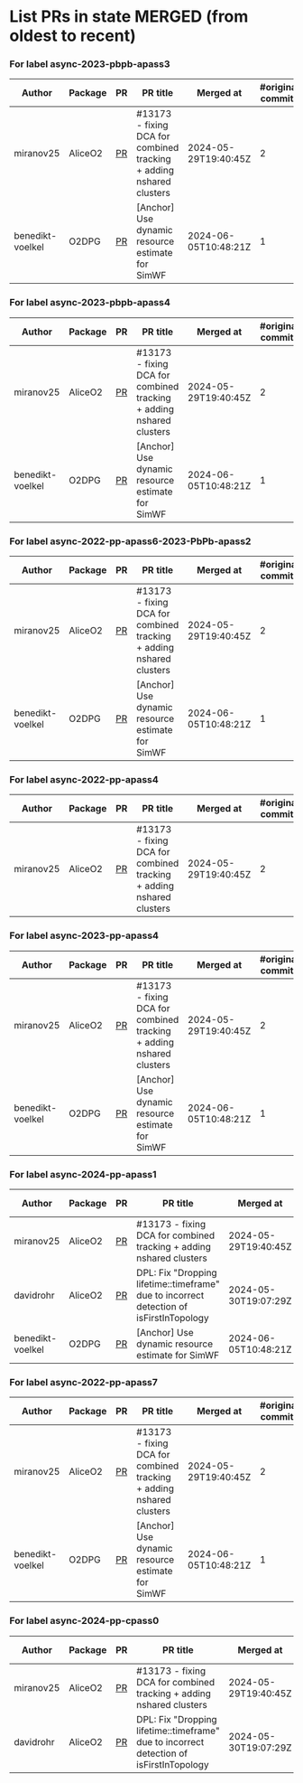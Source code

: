 # List PRs in state MERGED (from oldest to recent)


### For label async-2023-pbpb-apass3

| Author | Package | PR | PR title | Merged at | #original commits | Merge commit |
| --- | --- | --- | --- | --- | --- | --- |
| miranov25 | AliceO2 | [PR](https://github.com/AliceO2Group/AliceO2/pull/13176) | #13173 - fixing DCA for combined tracking + adding nshared clusters | 2024-05-29T19:40:45Z | 2 | 877eba6e317acc2675671c22fdd97126494ecd59 |
| benedikt-voelkel | O2DPG | [PR](https://github.com/AliceO2Group/O2DPG/pull/1640) | [Anchor] Use dynamic resource estimate for SimWF | 2024-06-05T10:48:21Z | 1 | 3212a61353bb460b6ee1d1882510e14abe8d5416 |


### For label async-2023-pbpb-apass4

| Author | Package | PR | PR title | Merged at | #original commits | Merge commit |
| --- | --- | --- | --- | --- | --- | --- |
| miranov25 | AliceO2 | [PR](https://github.com/AliceO2Group/AliceO2/pull/13176) | #13173 - fixing DCA for combined tracking + adding nshared clusters | 2024-05-29T19:40:45Z | 2 | 877eba6e317acc2675671c22fdd97126494ecd59 |
| benedikt-voelkel | O2DPG | [PR](https://github.com/AliceO2Group/O2DPG/pull/1640) | [Anchor] Use dynamic resource estimate for SimWF | 2024-06-05T10:48:21Z | 1 | 3212a61353bb460b6ee1d1882510e14abe8d5416 |


### For label async-2022-pp-apass6-2023-PbPb-apass2

| Author | Package | PR | PR title | Merged at | #original commits | Merge commit |
| --- | --- | --- | --- | --- | --- | --- |
| miranov25 | AliceO2 | [PR](https://github.com/AliceO2Group/AliceO2/pull/13176) | #13173 - fixing DCA for combined tracking + adding nshared clusters | 2024-05-29T19:40:45Z | 2 | 877eba6e317acc2675671c22fdd97126494ecd59 |
| benedikt-voelkel | O2DPG | [PR](https://github.com/AliceO2Group/O2DPG/pull/1640) | [Anchor] Use dynamic resource estimate for SimWF | 2024-06-05T10:48:21Z | 1 | 3212a61353bb460b6ee1d1882510e14abe8d5416 |


### For label async-2022-pp-apass4

| Author | Package | PR | PR title | Merged at | #original commits | Merge commit |
| --- | --- | --- | --- | --- | --- | --- |
| miranov25 | AliceO2 | [PR](https://github.com/AliceO2Group/AliceO2/pull/13176) | #13173 - fixing DCA for combined tracking + adding nshared clusters | 2024-05-29T19:40:45Z | 2 | 877eba6e317acc2675671c22fdd97126494ecd59 |


### For label async-2023-pp-apass4

| Author | Package | PR | PR title | Merged at | #original commits | Merge commit |
| --- | --- | --- | --- | --- | --- | --- |
| miranov25 | AliceO2 | [PR](https://github.com/AliceO2Group/AliceO2/pull/13176) | #13173 - fixing DCA for combined tracking + adding nshared clusters | 2024-05-29T19:40:45Z | 2 | 877eba6e317acc2675671c22fdd97126494ecd59 |
| benedikt-voelkel | O2DPG | [PR](https://github.com/AliceO2Group/O2DPG/pull/1640) | [Anchor] Use dynamic resource estimate for SimWF | 2024-06-05T10:48:21Z | 1 | 3212a61353bb460b6ee1d1882510e14abe8d5416 |


### For label async-2024-pp-apass1

| Author | Package | PR | PR title | Merged at | #original commits | Merge commit |
| --- | --- | --- | --- | --- | --- | --- |
| miranov25 | AliceO2 | [PR](https://github.com/AliceO2Group/AliceO2/pull/13176) | #13173 - fixing DCA for combined tracking + adding nshared clusters | 2024-05-29T19:40:45Z | 2 | 877eba6e317acc2675671c22fdd97126494ecd59 |
| davidrohr | AliceO2 | [PR](https://github.com/AliceO2Group/AliceO2/pull/13190) | DPL: Fix "Dropping lifetime::timeframe" due to incorrect detection of isFirstInTopology | 2024-05-30T19:07:29Z | 3 | 725befe6c463d17b02a4bbeb198164dd42c91098 |
| benedikt-voelkel | O2DPG | [PR](https://github.com/AliceO2Group/O2DPG/pull/1640) | [Anchor] Use dynamic resource estimate for SimWF | 2024-06-05T10:48:21Z | 1 | 3212a61353bb460b6ee1d1882510e14abe8d5416 |


### For label async-2022-pp-apass7

| Author | Package | PR | PR title | Merged at | #original commits | Merge commit |
| --- | --- | --- | --- | --- | --- | --- |
| miranov25 | AliceO2 | [PR](https://github.com/AliceO2Group/AliceO2/pull/13176) | #13173 - fixing DCA for combined tracking + adding nshared clusters | 2024-05-29T19:40:45Z | 2 | 877eba6e317acc2675671c22fdd97126494ecd59 |
| benedikt-voelkel | O2DPG | [PR](https://github.com/AliceO2Group/O2DPG/pull/1640) | [Anchor] Use dynamic resource estimate for SimWF | 2024-06-05T10:48:21Z | 1 | 3212a61353bb460b6ee1d1882510e14abe8d5416 |


### For label async-2024-pp-cpass0

| Author | Package | PR | PR title | Merged at | #original commits | Merge commit |
| --- | --- | --- | --- | --- | --- | --- |
| miranov25 | AliceO2 | [PR](https://github.com/AliceO2Group/AliceO2/pull/13176) | #13173 - fixing DCA for combined tracking + adding nshared clusters | 2024-05-29T19:40:45Z | 2 | 877eba6e317acc2675671c22fdd97126494ecd59 |
| davidrohr | AliceO2 | [PR](https://github.com/AliceO2Group/AliceO2/pull/13190) | DPL: Fix "Dropping lifetime::timeframe" due to incorrect detection of isFirstInTopology | 2024-05-30T19:07:29Z | 3 | 725befe6c463d17b02a4bbeb198164dd42c91098 |
